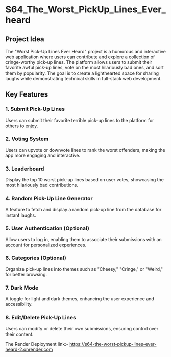 # S64_The_Worst_PickUp_Lines_Ever_heard

## Project Idea
The "Worst Pick-Up Lines Ever Heard" project is a humorous and interactive web application where users can contribute and explore a collection of cringe-worthy pick-up lines. The platform allows users to submit their favorite awful pick-up lines, vote on the most hilariously bad ones, and sort them by popularity. The goal is to create a lighthearted space for sharing laughs while demonstrating technical skills in full-stack web development.

## Key Features

### 1. Submit Pick-Up Lines
Users can submit their favorite terrible pick-up lines to the platform for others to enjoy.

### 2. Voting System
Users can upvote or downvote lines to rank the worst offenders, making the app more engaging and interactive.

### 3. Leaderboard
Display the top 10 worst pick-up lines based on user votes, showcasing the most hilariously bad contributions.

### 4. Random Pick-Up Line Generator
A feature to fetch and display a random pick-up line from the database for instant laughs.

### 5. User Authentication (Optional)
Allow users to log in, enabling them to associate their submissions with an account for personalized experiences.

### 6. Categories (Optional)
Organize pick-up lines into themes such as "Cheesy," "Cringe," or "Weird," for better browsing.

### 7. Dark Mode
A toggle for light and dark themes, enhancing the user experience and accessibility.

### 8. Edit/Delete Pick-Up Lines
Users can modify or delete their own submissions, ensuring control over their content.


The Render Deployment link:- https://s64-the-worst-pickup-lines-ever-heard-2.onrender.com